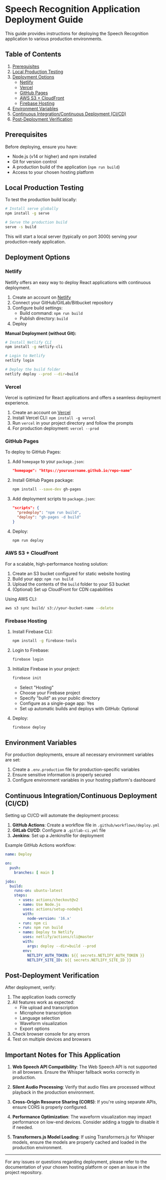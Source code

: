 # Speech Recognition Application Deployment Guide

This guide provides instructions for deploying the Speech Recognition application to various production environments.

## Table of Contents
1. [Prerequisites](#prerequisites)
2. [Local Production Testing](#local-production-testing)
3. [Deployment Options](#deployment-options)
   - [Netlify](#netlify)
   - [Vercel](#vercel)
   - [GitHub Pages](#github-pages)
   - [AWS S3 + CloudFront](#aws-s3--cloudfront)
   - [Firebase Hosting](#firebase-hosting)
4. [Environment Variables](#environment-variables)
5. [Continuous Integration/Continuous Deployment (CI/CD)](#continuous-integrationcontinuous-deployment-cicd)
6. [Post-Deployment Verification](#post-deployment-verification)

## Prerequisites

Before deploying, ensure you have:

- Node.js (v14 or higher) and npm installed
- Git for version control
- A production build of the application (`npm run build`)
- Access to your chosen hosting platform

## Local Production Testing

To test the production build locally:

```bash
# Install serve globally
npm install -g serve

# Serve the production build
serve -s build
```

This will start a local server (typically on port 3000) serving your production-ready application.

## Deployment Options

### Netlify

Netlify offers an easy way to deploy React applications with continuous deployment.

1. Create an account on [Netlify](https://www.netlify.com/)
2. Connect your GitHub/GitLab/Bitbucket repository
3. Configure build settings:
   - Build command: `npm run build`
   - Publish directory: `build`
4. Deploy

**Manual Deployment (without Git):**

```bash
# Install Netlify CLI
npm install -g netlify-cli

# Login to Netlify
netlify login

# Deploy the build folder
netlify deploy --prod --dir=build
```

### Vercel

Vercel is optimized for React applications and offers a seamless deployment experience.

1. Create an account on [Vercel](https://vercel.com/)
2. Install Vercel CLI: `npm install -g vercel`
3. Run `vercel` in your project directory and follow the prompts
4. For production deployment: `vercel --prod`

### GitHub Pages

To deploy to GitHub Pages:

1. Add `homepage` to your `package.json`:
   ```json
   "homepage": "https://yourusername.github.io/repo-name"
   ```

2. Install GitHub Pages package:
   ```bash
   npm install --save-dev gh-pages
   ```

3. Add deployment scripts to `package.json`:
   ```json
   "scripts": {
     "predeploy": "npm run build",
     "deploy": "gh-pages -d build"
   }
   ```

4. Deploy:
   ```bash
   npm run deploy
   ```

### AWS S3 + CloudFront

For a scalable, high-performance hosting solution:

1. Create an S3 bucket configured for static website hosting
2. Build your app: `npm run build`
3. Upload the contents of the `build` folder to your S3 bucket
4. (Optional) Set up CloudFront for CDN capabilities

Using AWS CLI:
```bash
aws s3 sync build/ s3://your-bucket-name --delete
```

### Firebase Hosting

1. Install Firebase CLI:
   ```bash
   npm install -g firebase-tools
   ```

2. Login to Firebase:
   ```bash
   firebase login
   ```

3. Initialize Firebase in your project:
   ```bash
   firebase init
   ```
   - Select "Hosting"
   - Choose your Firebase project
   - Specify "build" as your public directory
   - Configure as a single-page app: Yes
   - Set up automatic builds and deploys with GitHub: Optional

4. Deploy:
   ```bash
   firebase deploy
   ```

## Environment Variables

For production deployments, ensure all necessary environment variables are set:

1. Create a `.env.production` file for production-specific variables
2. Ensure sensitive information is properly secured
3. Configure environment variables in your hosting platform's dashboard

## Continuous Integration/Continuous Deployment (CI/CD)

Setting up CI/CD will automate the deployment process:

1. **GitHub Actions**: Create a workflow file in `.github/workflows/deploy.yml`
2. **GitLab CI/CD**: Configure a `.gitlab-ci.yml` file
3. **Jenkins**: Set up a Jenkinsfile for deployment

Example GitHub Actions workflow:
```yaml
name: Deploy

on:
  push:
    branches: [ main ]

jobs:
  build:
    runs-on: ubuntu-latest
    steps:
      - uses: actions/checkout@v2
      - name: Use Node.js
        uses: actions/setup-node@v1
        with:
          node-version: '16.x'
      - run: npm ci
      - run: npm run build
      - name: Deploy to Netlify
        uses: netlify/actions/cli@master
        with:
          args: deploy --dir=build --prod
        env:
          NETLIFY_AUTH_TOKEN: ${{ secrets.NETLIFY_AUTH_TOKEN }}
          NETLIFY_SITE_ID: ${{ secrets.NETLIFY_SITE_ID }}
```

## Post-Deployment Verification

After deployment, verify:

1. The application loads correctly
2. All features work as expected:
   - File upload and transcription
   - Microphone transcription
   - Language selection
   - Waveform visualization
   - Export options
3. Check browser console for any errors
4. Test on multiple devices and browsers

## Important Notes for This Application

1. **Web Speech API Compatibility**: The Web Speech API is not supported in all browsers. Ensure the Whisper fallback works correctly in production.

2. **Silent Audio Processing**: Verify that audio files are processed without playback in the production environment.

3. **Cross-Origin Resource Sharing (CORS)**: If you're using separate APIs, ensure CORS is properly configured.

4. **Performance Optimization**: The waveform visualization may impact performance on low-end devices. Consider adding a toggle to disable it if needed.

5. **Transformers.js Model Loading**: If using Transformers.js for Whisper models, ensure the models are properly cached and loaded in the production environment.

---

For any issues or questions regarding deployment, please refer to the documentation of your chosen hosting platform or open an issue in the project repository.
